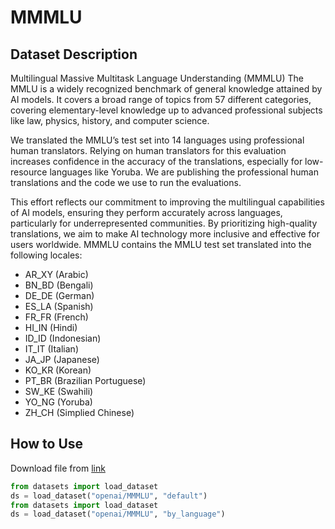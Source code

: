 # MMMLU
## Dataset Description
Multilingual Massive Multitask Language Understanding (MMMLU)
The MMLU is a widely recognized benchmark of general knowledge attained by AI models. It covers a broad range of topics from 57 different categories, covering elementary-level knowledge up to advanced professional subjects like law, physics, history, and computer science.

We translated the MMLU’s test set into 14 languages using professional human translators. Relying on human translators for this evaluation increases confidence in the accuracy of the translations, especially for low-resource languages like Yoruba. We are publishing the professional human translations and the code we use to run the evaluations.

This effort reflects our commitment to improving the multilingual capabilities of AI models, ensuring they perform accurately across languages, particularly for underrepresented communities. By prioritizing high-quality translations, we aim to make AI technology more inclusive and effective for users worldwide.
MMMLU contains the MMLU test set translated into the following locales:

- AR_XY (Arabic)
- BN_BD (Bengali)
- DE_DE (German)
- ES_LA (Spanish)
- FR_FR (French)
- HI_IN (Hindi)
- ID_ID (Indonesian)
- IT_IT (Italian)
- JA_JP (Japanese)
- KO_KR (Korean)
- PT_BR (Brazilian Portuguese)
- SW_KE (Swahili)
- YO_NG (Yoruba)
- ZH_CH (Simplied Chinese)


## How to Use
Download file from [link](https://hf-mirror.com/datasets/openai/MMMLU)

```python
from datasets import load_dataset
ds = load_dataset("openai/MMMLU", "default")
from datasets import load_dataset
ds = load_dataset("openai/MMMLU", "by_language")
```